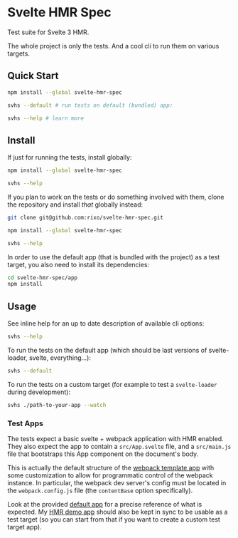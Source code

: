 # Svelte HMR Spec

Test suite for Svelte 3 HMR.

The whole project is only the tests. And a cool cli to run them on various targets.

## Quick Start

~~~bash
npm install --global svelte-hmr-spec

svhs --default # run tests on default (bundled) app:

svhs --help # learn more
~~~

## Install

If just for running the tests, install globally:

```bash
npm install --global svelte-hmr-spec

svhs --help
```

If you plan to work on the tests or do something involved with them, clone the repository and install _that_ globally instead:

```bash
git clone git@github.com:rixo/svelte-hmr-spec.git

npm install --global svelte-hmr-spec

svhs --help
```

In order to use the default app (that is bundled with the project) as a test target, you also need to install its dependencies:

```bash
cd svelte-hmr-spec/app
npm install
```

## Usage

See inline help for an up to date description of available cli options:

```bash
svhs --help
```

To run the tests on the default app (which should be last versions of svelte-loader, svelte, everything...):

```bash
svhs --default
```

To run the tests on a custom target (for example to test a `svelte-loader` during development):

```bash
svhs ./path-to-your-app --watch
```

### Test Apps

The tests expect a basic svelte + webpack application with HMR enabled. They also expect the app to contain a `src/App.svelte` file, and a `src/main.js` file that bootstraps this App component on the document's body.

This is actually the default structure of the [webpack template app][template-webpack] with some customization to allow for programmatic control of the webpack instance. In particular, the webpack dev server's config must be located in the `webpack.config.js` file (the `contentBase` option specifically).

Look at the provided [default app] for a precise reference of what is expected. My [HMR demo app] should also be kept in sync to be usable as a test target (so you can start from that if you want to create a custom test target app).

[default app]: https://github.com/rixo/svelte-hmr-spec/tree/master/app
[hmr demo app]: https://github.com/rixo/demo-svelte3-hmr
[template-webpack]: https://github.com/sveltejs/template-webpack
